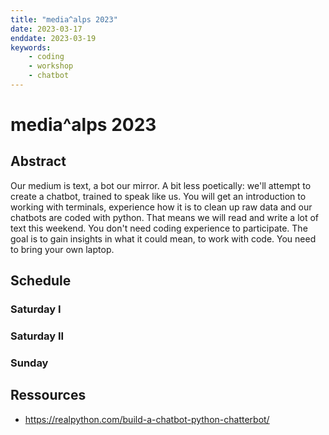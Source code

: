 ```yaml
---
title: "media^alps 2023"
date: 2023-03-17
enddate: 2023-03-19
keywords:
	- coding
	- workshop
	- chatbot
---
```

# media^alps 2023

## Abstract
Our medium is text, a bot our mirror. A bit less poetically: we'll attempt to create a chatbot, trained to speak like us. You will get an introduction to working with terminals, experience how it is to clean up raw data and our chatbots are coded with python. That means we will read and write a lot of text this weekend. You don't need coding experience to participate. The goal is to gain insights in what it could mean, to work with code. You need to bring your own laptop.

## Schedule
### Saturday I
### Saturday II
### Sunday

## Ressources
- https://realpython.com/build-a-chatbot-python-chatterbot/
